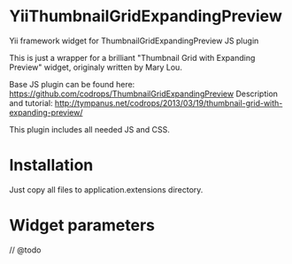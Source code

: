 YiiThumbnailGridExpandingPreview
================================

Yii framework widget for ThumbnailGridExpandingPreview JS plugin

This is just a wrapper for a brilliant "Thumbnail Grid with Expanding Preview" widget, originaly written by Mary Lou.

Base JS plugin can be found here: https://github.com/codrops/ThumbnailGridExpandingPreview
Description and tutorial: http://tympanus.net/codrops/2013/03/19/thumbnail-grid-with-expanding-preview/

This plugin includes all needed JS and CSS.

Installation
============

Just copy all files to application.extensions directory.

Widget parameters
=================

// @todo
